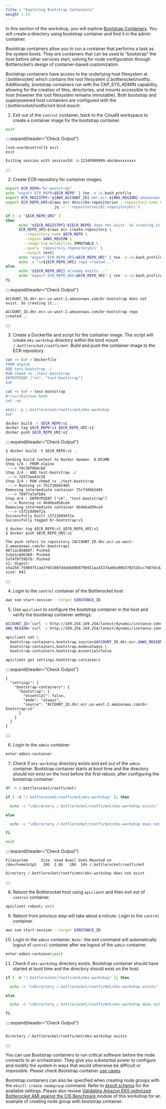 ```yaml
---
title : "Exploring Bootstrap Containers"
weight : 23
---
```


In this section of the workshop, you will explore [Bootstrap Containers](https://bottlerocket.dev/en/os/latest/#/concepts/bootstrap-containers/). You will create a directory using bootstrap container and find it in the admin container.

Bootstrap containers allow you to run a container that performs a task as the system boots. They are containers that can be used to “bootstrap” the host before other services start, solving for node configuration through Bottlerocket’s design of container-based customization.

Bootstrap containers have access to the underlying host filesystem at /.bottlerocket/ which contains the root filesystem (/.bottlerocket/rootfs). Additionally, bootstrap containers run with the CAP_SYS_ADMIN capability, allowing for the creation of files, directories, and mounts accessible to the host (however the root filesystem remains immutable). Both bootstrap and superpowered host containers are configured with the /.bottlerocket/rootfs/mnt bind mount.

1. Exit out of the `control` container, back to the Cloud9 workspace to create a container image for the bootstrap container.

```bash
exit
```

::::expand{header="Check Output"}
```
[ssm-user@control]$ exit
exit

Exiting session with sessionId: i-12345999999-abcdexxxxxxxx
```
::::

2. Create ECR repository for container images.

```bash
export ECR_REPO="br-bootstrap"
echo "export ECR_REPO=$ECR_REPO" | tee -a ~/.bash_profile
export ECR_REGISTRY="${AWS_ACCOUNT_ID}.dkr.ecr.${AWS_REGION}.amazonaws.com"
export ECR_REPO_URI=$(aws ecr describe-repositories --repository-name ${ECR_REPO} --region ${AWS_REGION} | \
                      jq -r '.repositories[0].repositoryUri')

if [ -z "$ECR_REPO_URI" ]
then
      echo "${ECR_REGISTRY}/${ECR_REPO} does not exist. So creating it..."
      ECR_REPO_URI=$(aws ecr create-repository \
        --repository-name $ECR_REPO \
        --region $AWS_REGION \
        --image-tag-mutability IMMUTABLE \
        --query 'repository.repositoryUri' \
        --output text)
      echo "export ECR_REPO_URI=$ECR_REPO_URI" | tee -a ~/.bash_profile
      echo -e "\n${ECR_REPO_URI} repo created..."
else
      echo "${ECR_REPO_URI} already exists..."
      echo "export ECR_REPO_URI=$ECR_REPO_URI" | tee -a ~/.bash_profile
fi
```

::::expand{header="Check Output"}
```
ACCOUNT_ID.dkr.ecr.us-west-2.amazonaws.com/br-bootstrap does not exist. So creating it...

ACCOUNT_ID.dkr.ecr.us-west-2.amazonaws.com/br-bootstrap repo created...
```
::::

3. Create a Dockerfile and script for the container image. The script will create `eks-workshop` directory within the bind mount `/.bottlerocket/rootfs/mnt`. Build and push the container image to the ECR repository.

```bash
cat << EoF > Dockerfile
FROM alpine
ADD test-bootstrap ./
RUN chmod +x ./test-bootstrap
ENTRYPOINT ["sh", "test-bootstrap"]
EoF

cat << EoF > test-bootstrap
#!/usr/bin/env bash
set -ex

mkdir -p /.bottlerocket/rootfs/mnt/eks-workshop
EoF

docker build -t $ECR_REPO:v1 .
docker tag $ECR_REPO:v1 $ECR_REPO_URI:v1
docker push $ECR_REPO_URI:v1
```

::::expand{header="Check Output"}
```
$ docker build -t $ECR_REPO:v1 .

Sending build context to Docker daemon  8.653MB
Step 1/4 : FROM alpine
 ---> f8c20f8bbcb6
Step 2/4 : ADD test-bootstrap ./
 ---> 7d373ee43c35
Step 3/4 : RUN chmod +x ./test-bootstrap
 ---> Running in 75cf10b62465
Removing intermediate container 75cf10b62465
 ---> 769f7a7afb0a
Step 4/4 : ENTRYPOINT ["sh", "test-bootstrap"]
 ---> Running in 4b4bbad50ce4
Removing intermediate container 4b4bbad50ce4
 ---> c5f218d94f2a
Successfully built c5f218d94f2a
Successfully tagged br-bootstrap:v1

$ docker tag $ECR_REPO:v1 $ECR_REPO_URI:v1
$ docker push $ECR_REPO_URI:v1

The push refers to repository [ACCOUNT_ID.dkr.ecr.us-west-2.amazonaws.com/br-bootstrap]
06f1ac858607: Pushed 
5cbe1c60b3b0: Pushed 
5af4f8f59b76: Pushed 
v1: digest: sha256:75989751ae2f651987ddab689b879b911aa35374ab6a90b370251bcc7487dcd2 size: 942
```
::::

4. Login to the `control` container of the Bottlerocket host

```bash
aws ssm start-session --target $INSTANCE_ID
```

5. Use `apiclient` to configure the bootstrap container in the host and verify the bootstrap container settings.

```bash
ACCOUNT_ID=`curl -s http://169.254.169.254/latest/dynamic/instance-identity/document | jq -r .accountId`
AWS_REGION=`curl -s http://169.254.169.254/latest/dynamic/instance-identity/document | jq -r .region`

apiclient set \
  bootstrap-containers.bootstrap.source=$ACCOUNT_ID.dkr.ecr.$AWS_REGION.amazonaws.com/br-bootstrap:v1 \
  bootstrap-containers.bootstrap.mode=always \
  bootstrap-containers.bootstrap.essential=false

apiclient get settings.bootstrap-containers
```

::::expand{header="Check Output"}
```
{
  "settings": {
    "bootstrap-containers": {
      "bootstrap": {
        "essential": false,
        "mode": "always",
        "source": "ACCOUNT_ID.dkr.ecr.us-west-2.amazonaws.com/br-bootstrap:v1"
      }
    }
  }
}
```
::::

6. Login to the `admin` container

```bash
enter-admin-container
```

7. Check if `eks-workshop` directory exists and exit out of the `admin` container. Bootstrap container starts at boot time and the directory should not exist on the host before the first reboot, after configuring the bootstrap container.

```bash
df -h /.bottlerocket/rootfs/mnt/

if [ -d "/.bottlerocket/rootfs/mnt/eks-workshop" ]; then

  echo -e "\nDirectory /.bottlerocket/rootfs/mnt/eks-workshop exists"

else

  echo -e "\nDirectory /.bottlerocket/rootfs/mnt/eks-workshop does not exist"

fi

exit
```

::::expand{header="Check Output"}
```
Filesystem      Size  Used Avail Use% Mounted on
/dev/nvme1n1p1   20G  2.8G   18G  14% /.bottlerocket/rootfs/mnt

Directory /.bottlerocket/rootfs/mnt/eks-workshop does not exist
```
::::

8. Reboot the Bottlerocket host using `apiclient` and then exit out of `control` container.

```bash
apiclient reboot; exit
```

9. Reboot from previous step will take about a minute. Login to the `control` container.

```bash
aws ssm start-session --target $INSTANCE_ID
```

10. Login to the `admin` container. `Note:` the exit command will automatically logout of `control` container after we logout of the `admin` container.

```bash
enter-admin-container;exit
```

11. Check if `eks-workshop` directory exists. Bootstrap container should have started at boot time and the directory should exist on the host.

```bash
if [ -d "/.bottlerocket/rootfs/mnt/eks-workshop" ]; then

  echo -e "\nDirectory /.bottlerocket/rootfs/mnt/eks-workshop exists"

else

  echo -e "\nDirectory /.bottlerocket/rootfs/mnt/eks-workshop does not exist"

fi
```

::::expand{header="Check Output"}
```

Directory /.bottlerocket/rootfs/mnt/eks-workshop exists
```
::::

You can use Bootstrap containers to run critical software before the node connects to an orchestrator. They give you substantial power to configure and modify the system in ways that would otherwise be difficult or impossible. Please check Bootstrap container [use cases](https://bottlerocket.dev/en/os/latest/#/concepts/bootstrap-containers/#use-cases).

Bootstrap containers can also be specified when creating node groups with the `eksctl create nodegroup` command. Refer to [eksctl schema](https://eksctl.io/usage/schema/#managedNodeGroups-bottlerocket-settings) for the available settings. Please also review [Validating Amazon EKS optimized Bottlerocket AMI against the CIS Benchmark
](https://catalog.workshops.aws/eks-security-immersionday/en-US/10-regulatory-compliance/2-cis-bottlerocket-eks/create-eks-br-mng) module of this workshop for an example of creating node group with bootstrap container.
